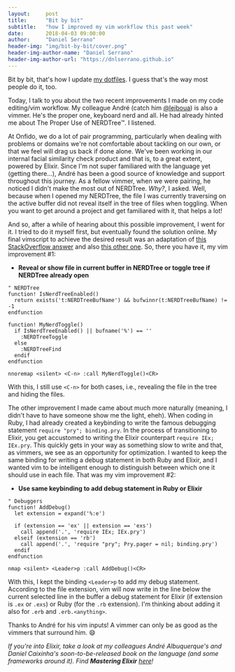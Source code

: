 ```yaml
---
layout:     post
title:      "Bit by bit"
subtitle:   "how I improved my vim workflow this past week"
date:       2018-04-03 09:00:00
author:     "Daniel Serrano"
header-img: "img/bit-by-bit/cover.png"
header-img-author-name: "Daniel Serrano"
header-img-author-url: "https://dnlserrano.github.io"
---
```


Bit by bit, that's how I update [my dotfiles](https://github.com/dnlserrano/dotfiles). I guess that's the way most people do it, too.

Today, I talk to you about the two recent improvements I made on my code editing/vim workflow. My colleague André (catch him [@lejboua](https://twitter.com/lejboua)) is also a vimmer. He's the proper one, keyboard nerd and all. He had already hinted me about The Proper Use of NERDTree™. I listened.

At Onfido, we do a lot of pair programming, particularly when dealing with problems or domains we're not comfortable about tackling on our own, or that we feel will drag us back if done alone. We've been working in our internal facial similarity check product and that is, to a great extent, powered by Elixir. Since I'm not super familiared with the language yet (getting there...), André has been a good source of knowledge and support throughout this journey. As a fellow vimmer, when we were pairing, he noticed I didn't make the most out of NERDTree. _Why?_, I asked. Well, because when I opened my NERDTree, the file I was currently traversing on the active buffer did not reveal itself in the tree of files when toggling. When you want to get around a project and get familiared with it, that helps a lot!

And so, after a while of hearing about this possible improvement, I went for it. I tried to do it myself first, but eventually found the solution online. My final vimscript to achieve the desired result was an adaptation of [this StackOverflow answer](https://stackoverflow.com/a/46171509) and also [this other one](https://stackoverflow.com/a/41544696). So, there you have it, my vim improvement #1:

- **Reveal or show file in current buffer in NERDTree or toggle tree if NERDTree already open**

```vimscript
" NERDTree
function! IsNerdTreeEnabled()
  return exists('t:NERDTreeBufName') && bufwinnr(t:NERDTreeBufName) != -1
endfunction

function! MyNerdToggle()
  if IsNerdTreeEnabled() || bufname('%') == ''
    :NERDTreeToggle
  else
    :NERDTreeFind
  endif
endfunction

nnoremap <silent> <C-n> :call MyNerdToggle()<CR>
```

With this, I still use `<C-n>` for both cases, i.e., revealing the file in the tree and hiding the files.

The other improvement I made came about much more naturally (meaning, I didn't have to have someone show me the light, eheh). When coding in Ruby, I had already created a keybinding to write the famous debugging statement `require "pry"; binding.pry`. In the process of transitioning to Elixir, you get accustomed to writing the Elixir counterpart `require IEx; IEx.pry`. This quickly gets in your way as something slow to write and that, as vimmers, we see as an opportunity for optimization. I wanted to keep the same binding for writing a debug statement in both Ruby and Elixir, and I wanted vim to be intelligent enough to distinguish between which one it should use in each file. That was my vim improvement #2:

- **Use same keybinding to add debug statement in Ruby or Elixir**

```vimscript
" Debuggers
function! AddDebug()
  let extension = expand('%:e')

  if (extension == 'ex' || extension == 'exs')
    call append('.', 'require IEx; IEx.pry')
  elseif (extension == 'rb')
    call append('.', 'require "pry"; Pry.pager = nil; binding.pry')
  endif
endfunction

nmap <silent> <Leader>p :call AddDebug()<CR>
```

With this, I kept the binding `<Leader>p` to add my debug statement. According to the file extension, vim will now write in the line below the current selected line in the buffer a debug statement for Elixir (if extension is `.ex` or `.exs`) or Ruby (for the `.rb` extension). I'm thinking about adding it also for `.erb` and `.erb.<anything>`.

Thanks to André for his vim inputs! A vimmer can only be as good as the vimmers that surround him. 😄

_If you're into Elixir, take a look at my colleagues André Albuquerque's and Daniel Caixinha's soon-to-be-released book on the language (and some frameworks around it). Find **Mastering Elixir** [here](https://www.packtpub.com/application-development/mastering-elixir)!_

